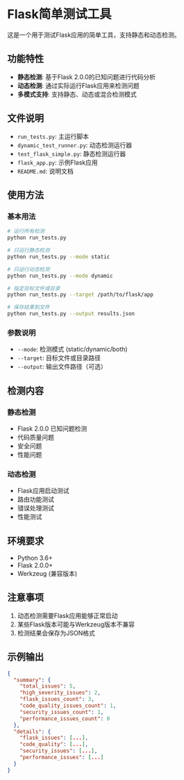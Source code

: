 # Flask简单测试工具

这是一个用于测试Flask应用的简单工具，支持静态和动态检测。

## 功能特性

- **静态检测**: 基于Flask 2.0.0的已知问题进行代码分析
- **动态检测**: 通过实际运行Flask应用来检测问题
- **多模式支持**: 支持静态、动态或混合检测模式

## 文件说明

- `run_tests.py`: 主运行脚本
- `dynamic_test_runner.py`: 动态检测运行器
- `test_flask_simple.py`: 静态检测运行器
- `flask_app.py`: 示例Flask应用
- `README.md`: 说明文档

## 使用方法

### 基本用法

```bash
# 运行所有检测
python run_tests.py

# 只运行静态检测
python run_tests.py --mode static

# 只运行动态检测
python run_tests.py --mode dynamic

# 指定目标文件或目录
python run_tests.py --target /path/to/flask/app

# 保存结果到文件
python run_tests.py --output results.json
```

### 参数说明

- `--mode`: 检测模式 (static/dynamic/both)
- `--target`: 目标文件或目录路径
- `--output`: 输出文件路径（可选）

## 检测内容

### 静态检测

- Flask 2.0.0 已知问题检测
- 代码质量问题
- 安全问题
- 性能问题

### 动态检测

- Flask应用启动测试
- 路由功能测试
- 错误处理测试
- 性能测试

## 环境要求

- Python 3.6+
- Flask 2.0.0+
- Werkzeug (兼容版本)

## 注意事项

1. 动态检测需要Flask应用能够正常启动
2. 某些Flask版本可能与Werkzeug版本不兼容
3. 检测结果会保存为JSON格式

## 示例输出

```json
{
  "summary": {
    "total_issues": 5,
    "high_severity_issues": 2,
    "flask_issues_count": 3,
    "code_quality_issues_count": 1,
    "security_issues_count": 1,
    "performance_issues_count": 0
  },
  "details": {
    "flask_issues": [...],
    "code_quality": [...],
    "security_issues": [...],
    "performance_issues": [...]
  }
}
```
